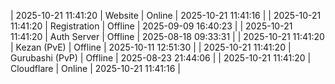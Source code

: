 | 2025-10-21 11:41:20 | Website | Online | 2025-10-21 11:41:16 |
| 2025-10-21 11:41:20 | Registration | Offline | 2025-09-09 16:40:23 |
| 2025-10-21 11:41:20 | Auth Server | Offline | 2025-08-18 09:33:31 |
| 2025-10-21 11:41:20 | Kezan (PvE) | Offline | 2025-10-11 12:51:30 |
| 2025-10-21 11:41:20 | Gurubashi (PvP) | Offline | 2025-08-23 21:44:06 |
| 2025-10-21 11:41:20 | Cloudflare | Online | 2025-10-21 11:41:16 |
